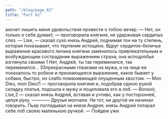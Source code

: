 ```yaml
---
path: "/blog/page_62"
title: "Part 62"
---
```


ахочет лишить меня удовольствия провести о тобою вечер.
— Нет, он только о себе думает, — проговорила княгиня, не удерживая сердитых слез.
— Lise, — сказал сухо князь Андрей, поднимая тон на ту степень, которая показывает, что терпение истощено.
Вдруг сердитое-беличье выражение красивого личика княгини заменилось привлекательным и возбуждающим сострадание выражением страха; она исподлобья взглянула своими 1 Нет, Андрей, ты так переменился, так переменился...
33прекрасными глазками на мужа, и на лице ее показалось то робкое и признающееся выражение, какое бывает у собаки, быстро, но слабо помахивающей опущенным хвостом.
— Mon Dieu, mon Dieu!1 — проговорила княгиня и, подобрав одною рукой складку платья, подошла к мужу и поцеловала его в лоб.
— Bonsoir, Lise,2 — сказал князь Андрей, вставая и учтиво, как у посторонней, целуя руку.
————
Друзья молчали. Ни тот, ни другой не начинал говорить. Пьер поглядывал на князя Андрея, князь Андрей потирал себе лоб своею маленькою ручкой.
— Пойдем ужи
